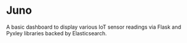 # Juno
A basic dashboard to display various IoT sensor readings via Flask and Pyxley libraries backed by Elasticsearch.